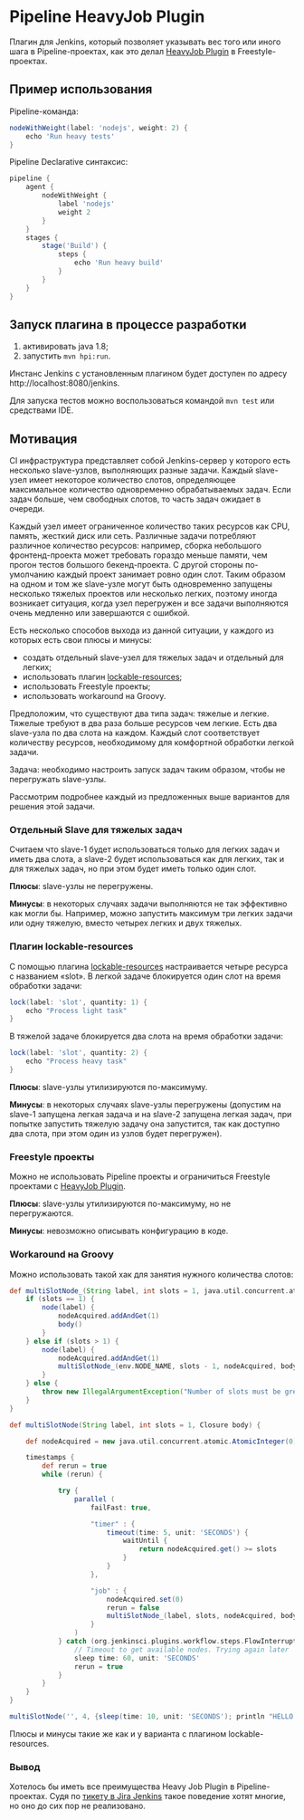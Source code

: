 # Pipeline HeavyJob Plugin

Плагин для Jenkins, который позволяет указывать вес того или иного шага в
Pipeline-проектах, как это делал
[HeavyJob Plugin](https://github.com/jenkinsci/heavy-job-plugin) в
Freestyle-проектах.

## Пример использования

Pipeline-команда:

```groovy
nodeWithWeight(label: 'nodejs', weight: 2) {
    echo 'Run heavy tests'
}
```

Pipeline Declarative синтаксис:

```groovy
pipeline {
    agent {
        nodeWithWeight {
            label 'nodejs'
            weight 2
        }
    }
    stages {
        stage('Build') {
            steps {
                echo 'Run heavy build'
            }
        }
    }
}
```

## Запуск плагина в процессе разработки

1. активировать java 1.8;
2. запустить `mvn hpi:run`.

Инстанс Jenkins с установленным плагином будет доступен по адресу
http://localhost:8080/jenkins.

Для запуска тестов можно воспользоваться командой `mvn test` или средствами
IDE.

## Мотивация

CI инфраструктура представляет собой Jenkins-сервер у которого есть несколько
slave-узлов, выполняющих разные задачи. Каждый slave-узел имеет некоторое
количество слотов, определяющее максимальное количество одновременно
обрабатываемых задач. Если задач больше, чем свободных слотов, то часть задач
ожидает в очереди.

Каждый узел имеет ограниченное количество таких ресурсов как CPU, память,
жесткий диск или сеть. Различные задачи потребляют различное количество
ресурсов: например, сборка небольшого фронтенд-проекта может требовать гораздо
меньше памяти, чем прогон тестов большого бекенд-проекта. С другой стороны
по-умолчанию каждый проект занимает ровно один слот. Таким образом на одном и
том же slave-узле могут быть одновременно запущены несколько тяжелых проектов
или несколько легких, поэтому иногда возникает ситуация, когда узел перегружен
и все задачи выполняются очень медленно или завершаются с ошибкой.

Есть несколько способов выхода из данной ситуации, у каждого из которых есть
свои плюсы и минусы:

* создать отдельный slave-узел для тяжелых задач и отдельный для легких;
* использовать плагин
    [lockable-resources](https://www.jenkins.io/doc/pipeline/steps/lockable-resources/);
* использовать Freestyle проекты;
* использовать workaround на Groovy.

Предположим, что существуют два типа задач: тяжелые и легкие. Тяжелые требуют
в два раза больше ресурсов чем легкие. Есть два slave-узла по два слота на
каждом. Каждый слот соответствует количеству ресурсов, необходимому для
комфортной обработки легкой задачи.

Задача: необходимо настроить запуск задач таким образом, чтобы не перегружать
slave-узлы.

Рассмотрим подробнее каждый из предложенных выше вариантов для решения этой
задачи.

### Отдельный Slave для тяжелых задач

Считаем что slave-1 будет использоваться только для легких задач и иметь два
слота, а slave-2 будет использоваться как для легких, так и для тяжелых задач,
но при этом будет иметь только один слот.

**Плюсы**: slave-узлы не перегружены.

**Минусы**: в некоторых случаях задачи выполняются не так эффективно как могли
бы. Например, можно запустить максимум три легких задачи или одну тяжелую,
вместо четырех легких и двух тяжелых.

### Плагин lockable-resources

С помощью плагина
[lockable-resources](https://www.jenkins.io/doc/pipeline/steps/lockable-resources/)
настраивается четыре ресурса с названием «slot». В легкой задаче блокируется
один слот на время обработки задачи:

```groovy
lock(label: 'slot', quantity: 1) {
    echo "Process light task"
}
```

В тяжелой задаче блокируется два слота на время обработки задачи:

```groovy
lock(label: 'slot', quantity: 2) {
    echo "Process heavy task"
}
```

**Плюсы**: slave-узлы утилизируются по-максимуму.

**Минусы**: в некоторых случаях slave-узлы перегружены (допустим на slave-1
запущена легкая задача и на slave-2 запущена легкая задач, при попытке
запустить тяжелую задачу она запустится, так как доступно два слота, при этом
один из узлов будет перегружен).

### Freestyle проекты

Можно не использовать Pipeline проекты и ограничиться Freestyle проектами с
[HeavyJob Plugin](https://github.com/jenkinsci/heavy-job-plugin).

**Плюсы**: slave-узлы утилизируются по-максимуму, но не перегружаются.

**Минусы**: невозможно описывать конфигурацию в коде.

### Workaround на Groovy

Можно использовать такой хак для занятия нужного количества слотов:

```groovy
def multiSlotNode_(String label, int slots = 1, java.util.concurrent.atomic.AtomicInteger nodeAcquired, Closure body) {
    if (slots == 1) {
        node(label) {
            nodeAcquired.addAndGet(1)
            body()
        }
    } else if (slots > 1) {
        node(label) {
            nodeAcquired.addAndGet(1)
            multiSlotNode_(env.NODE_NAME, slots - 1, nodeAcquired, body)
        }
    } else {
        throw new IllegalArgumentException("Number of slots must be greather than zero")
    }
}

def multiSlotNode(String label, int slots = 1, Closure body) {

    def nodeAcquired = new java.util.concurrent.atomic.AtomicInteger(0)

    timestamps {
        def rerun = true
        while (rerun) {

            try {
                parallel (
                    failFast: true,

                    "timer" : {
                        timeout(time: 5, unit: 'SECONDS') {
                            waitUntil {
                                return nodeAcquired.get() >= slots
                            }
                        }
                    },

                    "job" : {
                        nodeAcquired.set(0)
                        rerun = false
                        multiSlotNode_(label, slots, nodeAcquired, body)
                    }
                )
            } catch (org.jenkinsci.plugins.workflow.steps.FlowInterruptedException ex) {
                // Timeout to get available nodes. Trying again later
                sleep time: 60, unit: 'SECONDS'
                rerun = true
            }
        }
    }
}

multiSlotNode('', 4, {sleep(time: 10, unit: 'SECONDS'); println "HELLO WORLD"} )
```

Плюсы и минусы такие же как и у варианта с плагином lockable-resources.

### Вывод

Хотелось бы иметь все преимущества Heavy Job Plugin в Pipeline-проектах. Судя
по [тикету в Jira Jenkins](https://issues.jenkins-ci.org/browse/JENKINS-41940)
такое поведение хотят многие, но оно до сих пор не реализовано.
